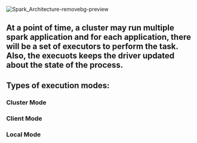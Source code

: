 ![Spark_Architecture-removebg-preview](https://github.com/Amarjit0511/DataOps_week_1/assets/54772122/fb34731a-c1bb-4df7-ad7e-518c5d22bcd9)

## At a point of time, a cluster may run multiple spark application and for each application, there will be a set of executors to perform the task. Also, the execuots keeps the driver updated about the state of the process.

## Types of execution modes:

### Cluster Mode
### Client Mode
### Local Mode


